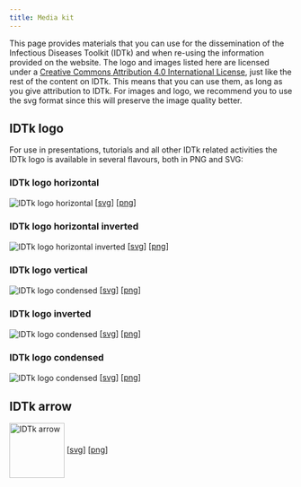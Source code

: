 ```yaml
---
title: Media kit
---
```


This page provides materials that you can use for the dissemination of the Infectious Diseases Toolkit (IDTk) and when re-using the information provided on the website. The logo and images listed here are licensed under a [Creative Commons Attribution 4.0 International License](https://creativecommons.org/licenses/by/4.0/), just like the rest of the content on IDTk. This means that you can use them, as long as you give attribution to IDTk. For images and logo, we recommend you to use the svg format since this will preserve the image quality better.

## IDTk logo

For use in presentations, tutorials and all other IDTk related activities the IDTk logo is available in several flavours, both in PNG and SVG:

### IDTk logo horizontal

<p>
  <img src="{{ 'assets/img/main_logo.svg' | relative_url }}" class="m-2 bg-white p-2 rounded" style="max-height: 5em; vertical-align: middle" alt="IDTk logo horizontal" /> 
    [<a href="{{ 'assets/img/main_logo.svg' | relative_url }}">svg</a>]
    [<a href="{{ 'assets/img/main_logo.png' | relative_url }}">png</a>]
</p>

### IDTk logo horizontal inverted

<p>
  <img src="{{ 'assets/img/main_logo_inverted.svg' | relative_url }}" class="m-2 bg-dark p-2 rounded" style="max-height: 5em; vertical-align: middle" alt="IDTk logo horizontal inverted" />
    [<a href="{{ 'assets/img/main_logo_inverted.svg' | relative_url }}">svg</a>]
    [<a href="{{ 'assets/img/main_logo_inverted.png' | relative_url }}">png</a>]
</p>

### IDTk logo vertical

<p>
  <img src="{{ 'assets/img/main_logo_vertical.svg' | relative_url }}" class="m-2 bg-white p-2 rounded" style="max-height: 6em; vertical-align: middle" alt="IDTk logo condensed" />
    [<a href="{{ 'assets/img/main_logo_vertical.svg' | relative_url }}">svg</a>]
    [<a href="{{ 'assets/img/main_logo_vertical.png' | relative_url }}">png</a>]
</p>

### IDTk logo inverted

<p>
  <img src="{{ 'assets/img/main_logo_vertical_inverted.svg' | relative_url }}" class="m-2 bg-dark p-2 rounded" style="max-height: 6em; vertical-align: middle" alt="IDTk logo condensed" />
    [<a href="{{ 'assets/img/main_logo_vertical_inverted.svg' | relative_url }}">svg</a>]
    [<a href="{{ 'assets/img/main_logo_vertical_inverted.png' | relative_url }}">png</a>]
</p>

### IDTk logo condensed

<p>
  <img src="{{ 'assets/img/main_logo_condensed.svg' | relative_url }}" class="m-2 bg-white p-2 rounded" style="max-height: 5em; vertical-align: middle" alt="IDTk logo condensed" />
    [<a href="{{ 'assets/img/main_logo_condensed.svg' | relative_url }}">svg</a>]
    [<a href="{{ 'assets/img/main_logo_condensed.png' | relative_url }}">png</a>]
</p>

## IDTk arrow

<p>
  <img src="{{ 'assets/img/arrow.svg' | relative_url }}" class="m-2 bg-white p-2 rounded" style="height: 7em; vertical-align: middle" alt="IDTk arrow" />
    [<a href="{{ 'assets/img/arrow.svg' | relative_url }}">svg</a>]
    [<a href="{{ 'assets/img/arrow.png' | relative_url }}">png</a>]
</p>